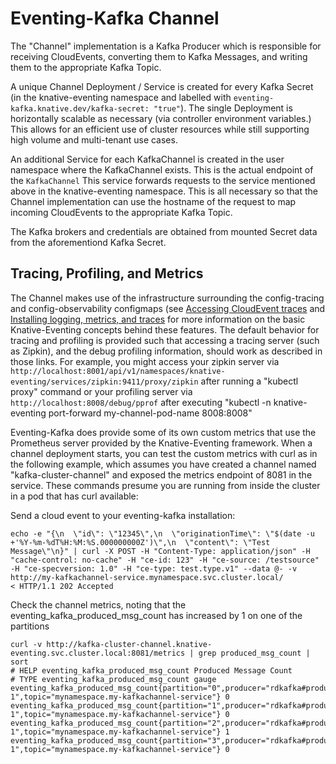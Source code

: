 # Eventing-Kafka Channel

The "Channel" implementation is a Kafka Producer which is responsible for
receiving CloudEvents, converting them to Kafka Messages, and writing them
to the appropriate Kafka Topic.

A unique Channel Deployment / Service is created for every Kafka Secret (in
the knative-eventing namespace and labelled with
`eventing-kafka.knative.dev/kafka-secret: "true"`).  The single Deployment
is horizontally scalable as necessary (via controller environment variables.) This
allows for an efficient use of cluster resources while still supporting high
volume and multi-tenant use cases.

An additional Service for each KafkaChannel is created in the user namespace
where the KafkaChannel exists.  This is the actual endpoint of the `KafkaChannel`
This service forwards requests to the service mentioned above in the
knative-eventing namespace.  This is all necessary so that the Channel
implementation can use the hostname of the request to map incoming CloudEvents
to the appropriate Kafka Topic.

The Kafka brokers and credentials are obtained from mounted Secret data from the aforementiond Kafka Secret.

## Tracing, Profiling, and Metrics

The Channel makes use of the infrastructure surrounding the config-tracing and config-observability
configmaps (see [Accessing CloudEvent traces](https://knative.dev/docs/eventing/accessing-traces) and
[Installing logging, metrics, and traces](https://knative.dev/docs/serving/installing-logging-metrics-traces)
for more information on the basic Knative-Eventing concepts behind these features.  The default behavior for
tracing and profiling is provided such that accessing a tracing server (such as Zipkin), and the debug profiling
information, should work as described in those links.  For example, you might access your zipkin server
via `http://localhost:8001/api/v1/namespaces/knative-eventing/services/zipkin:9411/proxy/zipkin` after running a
"kubectl proxy" command or your profiling server via `http://localhost:8008/debug/pprof` after executing
"kubectl -n knative-eventing port-forward my-channel-pod-name 8008:8008"

Eventing-Kafka does provide some of its own custom metrics that use the Prometheus server provided by
the Knative-Eventing framework.  When a channel deployment starts, you can test the custom metrics with curl as in the
following example, which assumes you have created a channel named "kafka-cluster-channel" and exposed the metrics
endpoint of 8081 in the service.  These commands presume you are running from inside the cluster in a pod that has
curl available:

Send a cloud event to your eventing-kafka installation:

```
echo -e "{\n  \"id\": \"12345\",\n  \"originationTime\": \"$(date -u +'%Y-%m-%dT%H:%M:%S.000000000Z')\",\n  \"content\": \"Test Message\"\n}" | curl -X POST -H "Content-Type: application/json" -H "cache-control: no-cache" -H "ce-id: 123" -H "ce-source: /testsource" -H "ce-specversion: 1.0" -H "ce-type: test.type.v1" --data @- -v http://my-kafkachannel-service.mynamespace.svc.cluster.local/
< HTTP/1.1 202 Accepted
```

Check the channel metrics, noting that the eventing_kafka_produced_msg_count has increased by 1 on one of the partitions

```
curl -v http://kafka-cluster-channel.knative-eventing.svc.cluster.local:8081/metrics | grep produced_msg_count | sort
# HELP eventing_kafka_produced_msg_count Produced Message Count
# TYPE eventing_kafka_produced_msg_count gauge
eventing_kafka_produced_msg_count{partition="0",producer="rdkafka#producer-1",topic="mynamespace.my-kafkachannel-service"} 0
eventing_kafka_produced_msg_count{partition="1",producer="rdkafka#producer-1",topic="mynamespace.my-kafkachannel-service"} 0
eventing_kafka_produced_msg_count{partition="2",producer="rdkafka#producer-1",topic="mynamespace.my-kafkachannel-service"} 1
eventing_kafka_produced_msg_count{partition="3",producer="rdkafka#producer-1",topic="mynamespace.my-kafkachannel-service"} 0
```
